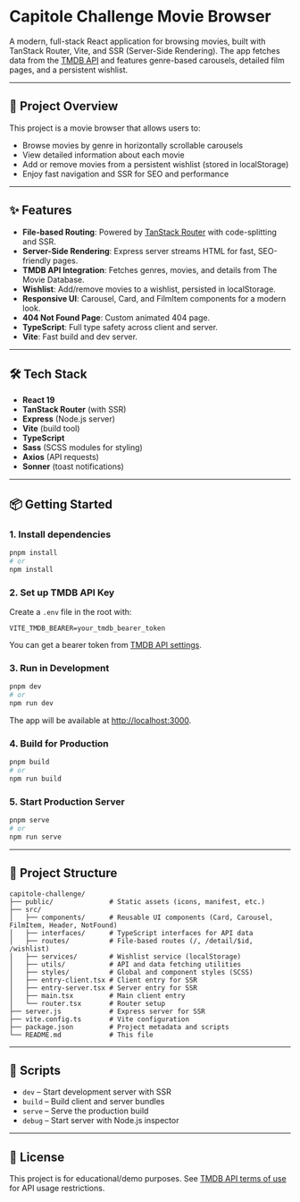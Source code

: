 # Capitole Challenge Movie Browser

A modern, full-stack React application for browsing movies, built with TanStack Router, Vite, and SSR (Server-Side Rendering). The app fetches data from the [TMDB API](https://www.themoviedb.org/) and features genre-based carousels, detailed film pages, and a persistent wishlist.

---

## 🚀 Project Overview

This project is a movie browser that allows users to:
- Browse movies by genre in horizontally scrollable carousels
- View detailed information about each movie
- Add or remove movies from a persistent wishlist (stored in localStorage)
- Enjoy fast navigation and SSR for SEO and performance

---

## ✨ Features
- **File-based Routing**: Powered by [TanStack Router](https://tanstack.com/router) with code-splitting and SSR.
- **Server-Side Rendering**: Express server streams HTML for fast, SEO-friendly pages.
- **TMDB API Integration**: Fetches genres, movies, and details from The Movie Database.
- **Wishlist**: Add/remove movies to a wishlist, persisted in localStorage.
- **Responsive UI**: Carousel, Card, and FilmItem components for a modern look.
- **404 Not Found Page**: Custom animated 404 page.
- **TypeScript**: Full type safety across client and server.
- **Vite**: Fast build and dev server.

---

## 🛠️ Tech Stack
- **React 19**
- **TanStack Router** (with SSR)
- **Express** (Node.js server)
- **Vite** (build tool)
- **TypeScript**
- **Sass** (SCSS modules for styling)
- **Axios** (API requests)
- **Sonner** (toast notifications)

---

## 📦 Getting Started

### 1. Install dependencies
```bash
pnpm install
# or
npm install
```

### 2. Set up TMDB API Key
Create a `.env` file in the root with:
```
VITE_TMDB_BEARER=your_tmdb_bearer_token
```
You can get a bearer token from [TMDB API settings](https://www.themoviedb.org/settings/api).

### 3. Run in Development
```bash
pnpm dev
# or
npm run dev
```
The app will be available at [http://localhost:3000](http://localhost:3000).

### 4. Build for Production
```bash
pnpm build
# or
npm run build
```

### 5. Start Production Server
```bash
pnpm serve
# or
npm run serve
```

---

## 📁 Project Structure

```
capitole-challenge/
├── public/              # Static assets (icons, manifest, etc.)
├── src/
│   ├── components/      # Reusable UI components (Card, Carousel, FilmItem, Header, NotFound)
│   ├── interfaces/      # TypeScript interfaces for API data
│   ├── routes/          # File-based routes (/, /detail/$id, /wishlist)
│   ├── services/        # Wishlist service (localStorage)
│   ├── utils/           # API and data fetching utilities
│   ├── styles/          # Global and component styles (SCSS)
│   ├── entry-client.tsx # Client entry for SSR
│   ├── entry-server.tsx # Server entry for SSR
│   ├── main.tsx         # Main client entry
│   └── router.tsx       # Router setup
├── server.js            # Express server for SSR
├── vite.config.ts       # Vite configuration
├── package.json         # Project metadata and scripts
└── README.md            # This file
```

---

## 📜 Scripts

- `dev`    – Start development server with SSR
- `build`  – Build client and server bundles
- `serve`  – Serve the production build
- `debug`  – Start server with Node.js inspector

---

## 📝 License

This project is for educational/demo purposes. See [TMDB API terms of use](https://www.themoviedb.org/documentation/api/terms-of-use) for API usage restrictions. 